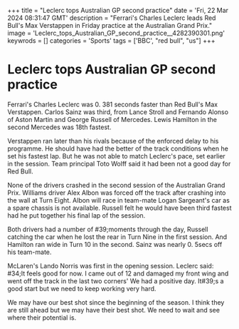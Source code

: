 +++
title = "Leclerc tops Australian GP second practice"
date = 'Fri, 22 Mar 2024 08:31:47 GMT'
description = "Ferrari's Charles Leclerc leads Red Bull's Max Verstappen in Friday practice at the Australian Grand Prix."
image = 'Leclerc_tops_Australian_GP_second_practice__4282390301.png'
keywrods =  []
categories = 'Sports'
tags = ['BBC', "red bull", "us"]
+++

# Leclerc tops Australian GP second practice

Ferrari's Charles Leclerc was 0.
381 seconds faster than Red Bull's Max Verstappen.
Carlos Sainz was third, from Lance Stroll and Fernando Alonso of Aston Martin and George Russell of Mercedes.
Lewis Hamilton in the second Mercedes was 18th fastest.

Verstappen ran later than his rivals because of the enforced delay to his programme.
He should have had the better of the track conditions when he set his fastest lap.
But he was not able to match Leclerc's pace, set earlier in the session.
Team principal Toto Wolff said it had been not a good day for Red Bull.

None of the drivers crashed in the second session of the Australian Grand Prix.
Williams driver Alex Albon was forced off the track after crashing into the wall at Turn Eight.
Albon will race in team-mate Logan Sargeant's car as a spare chassis is not available.
Russell felt he would have been third fastest had he put together his final lap of the session.

Both drivers had a number of <bb>#39;moments through the day, Russell catching the car when he lost the rear in Turn Nine in the first session.
And Hamilton ran wide in Turn 10 in the second.
Sainz was nearly 0.
5secs off his team-mate.

McLaren's Lando Norris was first in the opening session.
Leclerc said: <bb>#34;It feels good for now.
I came out of 12 and damaged my front wing and went off the track in the last two corners' We had a positive day.
It<bb>#39;s a good start but we need to keep working very hard.

We may have our best shot since the beginning of the season.
I think they are still ahead but we may have their best shot.
We need to wait and see where their potential is.


